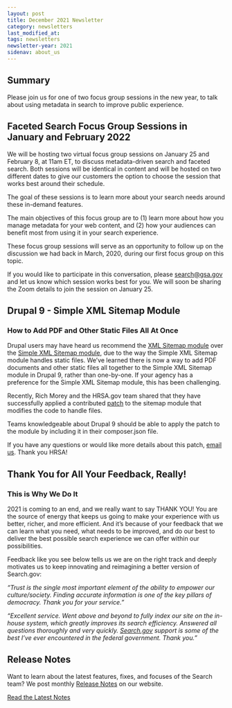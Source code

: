 ```yaml
---
layout: post
title: December 2021 Newsletter
category: newsletters
last_modified_at: 
tags: newsletters
newsletter-year: 2021
sidenav: about_us
---
```


## Summary
Please join us for one of two focus group sessions in the new year, to talk about using metadata in search to improve public experience.

## Faceted Search Focus Group Sessions in January and February 2022

We will be hosting two virtual focus group sessions on January 25 and February 8, at 11am ET, to discuss metadata-driven search and faceted search. Both sessions will be identical in content and will be hosted on two different dates to give our customers the option to choose the session that works best around their schedule. 

The goal of these sessions is to learn more about your search needs around these in-demand features.

The main objectives of this focus group are to (1) learn more about how you manage metadata for your web content, and (2) how your audiences can benefit most from using it in your search experience. 

These focus group sessions will serve as an opportunity to follow up on the discussion we had back in March, 2020, during our first focus group on this topic.

If you would like to participate in this conversation, please [search@gsa.gov](mailto:search@gsa.gov) and let us know which session works best for you. We will soon be sharing the Zoom details to join the session on January 25.

## Drupal 9 - Simple XML Sitemap Module
### How to Add PDF and Other Static Files All At Once

Drupal users may have heard us recommend the [XML Sitemap module](https://www.drupal.org/project/xmlsitemap) over the [Simple XML Sitemap module](https://www.drupal.org/project/simple_sitemap), due to the way the Simple XML Sitemap module handles static files. We’ve learned there is now a way to add PDF documents and other static files all together to the Simple XML Sitemap module in Drupal 9, rather than one-by-one. If your agency has a preference for the Simple XML Sitemap module, this has been challenging.

Recently, Rich Morey and the HRSA.gov team shared that they have successfully applied a contributed [patch](https://www.drupal.org/files/issues/2021-06-30/simple_sitemap-files-support-2947456-29.patch) to the sitemap module that modifies the code to handle files.  

Teams knowledgeable about Drupal 9 should be able to apply the patch to the module by including it in their composer.json file.

If you have any questions or would like more details about this patch, [email us](mailto:search@gsa.gov). Thank you HRSA!

## Thank You for All Your Feedback, Really!
### This is Why We Do It

2021 is coming to an end, and we really want to say THANK YOU! You are the source of energy that keeps us going to make your experience with us better, richer, and more efficient. And it’s because of your feedback that we can learn what you need, what needs to be improved, and do our best to deliver the best possible search experience we can offer within our possibilities.

Feedback like you see below tells us we are on the right track and deeply motivates us to keep innovating and reimagining a better version of Search.gov:

_“​​Trust is the single most important element of the ability to empower our culture/society. Finding accurate information is one of the key pillars of democracy. Thank you for your service.”_

_“Excellent service. Went above and beyond to fully index our site on the in-house system, which greatly improves its search efficiency. Answered all questions thoroughly and very quickly. [Search.gov](http://search.gov/) support is some of the best I’ve ever encountered in the federal government. Thank you.”_

## Release Notes

Want to learn about the latest features, fixes, and focuses of the Search team? We post monthly [Release Notes](https://search.gov/about/updates/releases/) on our website.

[Read the Latest Notes](https://search.gov/about/updates/releases/november-2021.html)
